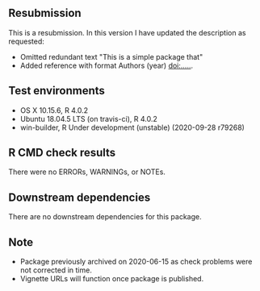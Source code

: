 ## Resubmission
This is a resubmission. In this version I have updated the description as requested:

* Omitted redundant text "This is a simple package that"
* Added reference with format Authors (year) <doi:.....>.

## Test environments
* OS X 10.15.6, R 4.0.2
* Ubuntu 18.04.5 LTS (on travis-ci), R 4.0.2
* win-builder, R Under development (unstable) (2020-09-28 r79268)

## R CMD check results
There were no ERRORs, WARNINGs, or NOTEs.

## Downstream dependencies
There are no downstream dependencies for this package.

## Note
* Package previously archived on 2020-06-15 as check problems were not corrected in time.
* Vignette URLs will function once package is published.
